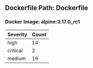 ## Dockerfile Path: Dockerfile

### Docker Image: alpine:3.17.0_rc1
| Severity | Count |
|----------|-------|
| high | 14 |
| critical | 2 |
| medium | 16 |